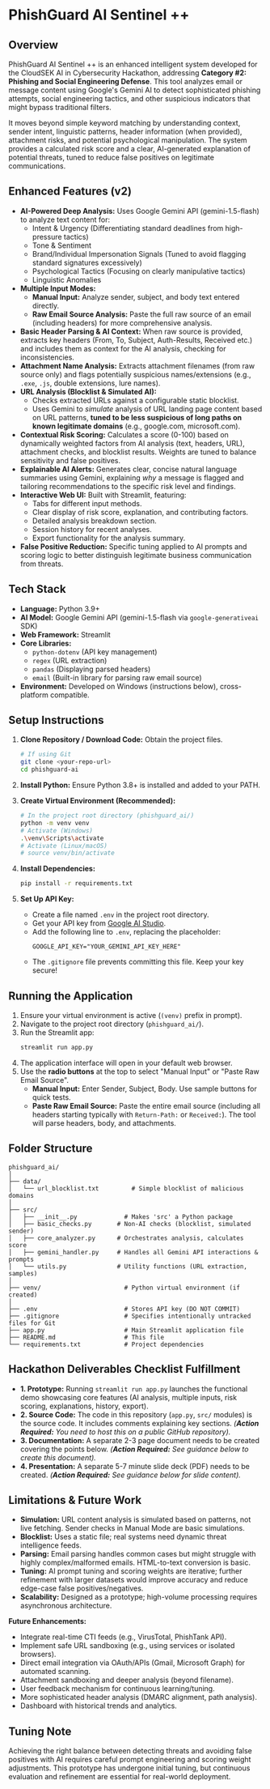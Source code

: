 # PhishGuard AI Sentinel ++

## Overview

PhishGuard AI Sentinel ++ is an enhanced intelligent system developed for the CloudSEK AI in Cybersecurity Hackathon, addressing **Category #2: Phishing and Social Engineering Defense**. This tool analyzes email or message content using Google's Gemini AI to detect sophisticated phishing attempts, social engineering tactics, and other suspicious indicators that might bypass traditional filters.

It moves beyond simple keyword matching by understanding context, sender intent, linguistic patterns, header information (when provided), attachment risks, and potential psychological manipulation. The system provides a calculated risk score and a clear, AI-generated explanation of potential threats, tuned to reduce false positives on legitimate communications.

## Enhanced Features (v2)

*   **AI-Powered Deep Analysis:** Uses Google Gemini API (gemini-1.5-flash) to analyze text content for:
    *   Intent & Urgency (Differentiating standard deadlines from high-pressure tactics)
    *   Tone & Sentiment
    *   Brand/Individual Impersonation Signals (Tuned to avoid flagging standard signatures excessively)
    *   Psychological Tactics (Focusing on clearly manipulative tactics)
    *   Linguistic Anomalies
*   **Multiple Input Modes:**
    *   **Manual Input:** Analyze sender, subject, and body text entered directly.
    *   **Raw Email Source Analysis:** Paste the full raw source of an email (including headers) for more comprehensive analysis.
*   **Basic Header Parsing & AI Context:** When raw source is provided, extracts key headers (From, To, Subject, Auth-Results, Received etc.) and includes them as context for the AI analysis, checking for inconsistencies.
*   **Attachment Name Analysis:** Extracts attachment filenames (from raw source only) and flags potentially suspicious names/extensions (e.g., `.exe`, `.js`, double extensions, lure names).
*   **URL Analysis (Blocklist & Simulated AI):**
    *   Checks extracted URLs against a configurable static blocklist.
    *   Uses Gemini to *simulate* analysis of URL landing page content based on URL patterns, **tuned to be less suspicious of long paths on known legitimate domains** (e.g., google.com, microsoft.com).
*   **Contextual Risk Scoring:** Calculates a score (0-100) based on dynamically weighted factors from AI analysis (text, headers, URL), attachment checks, and blocklist results. Weights are tuned to balance sensitivity and false positives.
*   **Explainable AI Alerts:** Generates clear, concise natural language summaries using Gemini, explaining *why* a message is flagged and tailoring recommendations to the specific risk level and findings.
*   **Interactive Web UI:** Built with Streamlit, featuring:
    *   Tabs for different input methods.
    *   Clear display of risk score, explanation, and contributing factors.
    *   Detailed analysis breakdown section.
    *   Session history for recent analyses.
    *   Export functionality for the analysis summary.
*   **False Positive Reduction:** Specific tuning applied to AI prompts and scoring logic to better distinguish legitimate business communication from threats.

## Tech Stack

*   **Language:** Python 3.9+
*   **AI Model:** Google Gemini API (gemini-1.5-flash via `google-generativeai` SDK)
*   **Web Framework:** Streamlit
*   **Core Libraries:**
    *   `python-dotenv` (API key management)
    *   `regex` (URL extraction)
    *   `pandas` (Displaying parsed headers)
    *   `email` (Built-in library for parsing raw email source)
*   **Environment:** Developed on Windows (instructions below), cross-platform compatible.

## Setup Instructions

1.  **Clone Repository / Download Code:** Obtain the project files.
    ```bash
    # If using Git
    git clone <your-repo-url>
    cd phishguard-ai
    ```

2.  **Install Python:** Ensure Python 3.8+ is installed and added to your PATH.

3.  **Create Virtual Environment (Recommended):**
    ```bash
    # In the project root directory (phishguard_ai/)
    python -m venv venv
    # Activate (Windows)
    .\venv\Scripts\activate
    # Activate (Linux/macOS)
    # source venv/bin/activate
    ```

4.  **Install Dependencies:**
    ```bash
    pip install -r requirements.txt
    ```

5.  **Set Up API Key:**
    *   Create a file named `.env` in the project root directory.
    *   Get your API key from [Google AI Studio](https://aistudio.google.com/app/apikey).
    *   Add the following line to `.env`, replacing the placeholder:
        ```dotenv
        GOOGLE_API_KEY="YOUR_GEMINI_API_KEY_HERE"
        ```
    *   The `.gitignore` file prevents committing this file. Keep your key secure!

## Running the Application

1.  Ensure your virtual environment is active (`(venv)` prefix in prompt).
2.  Navigate to the project root directory (`phishguard_ai/`).
3.  Run the Streamlit app:
    ```bash
    streamlit run app.py
    ```
4.  The application interface will open in your default web browser.
5.  Use the **radio buttons** at the top to select "Manual Input" or "Paste Raw Email Source".
    *   **Manual Input:** Enter Sender, Subject, Body. Use sample buttons for quick tests.
    *   **Paste Raw Email Source:** Paste the entire email source (including all headers starting typically with `Return-Path:` or `Received:`). The tool will parse headers, body, and attachments.

## Folder Structure

```
phishguard_ai/
│
├── data/
│   └── url_blocklist.txt         # Simple blocklist of malicious domains
│
├── src/
│   ├── __init__.py             # Makes 'src' a Python package
│   ├── basic_checks.py       # Non-AI checks (blocklist, simulated sender)
│   ├── core_analyzer.py      # Orchestrates analysis, calculates score
│   ├── gemini_handler.py     # Handles all Gemini API interactions & prompts
│   └── utils.py              # Utility functions (URL extraction, samples)
│
├── venv/                       # Python virtual environment (if created)
│
├── .env                        # Stores API key (DO NOT COMMIT)
├── .gitignore                  # Specifies intentionally untracked files for Git
├── app.py                      # Main Streamlit application file
├── README.md                   # This file
└── requirements.txt            # Project dependencies
```


## Hackathon Deliverables Checklist Fulfillment

*   **1. Prototype:** Running `streamlit run app.py` launches the functional demo showcasing core features (AI analysis, multiple inputs, risk scoring, explanations, history, export).
*   **2. Source Code:** The code in this repository (`app.py`, `src/` modules) is the source code. It includes comments explaining key sections. *(**Action Required:** You need to host this on a public GitHub repository).*
*   **3. Documentation:** A separate 2-3 page document needs to be created covering the points below. *(**Action Required:** See guidance below to create this document).*
*   **4. Presentation:** A separate 5-7 minute slide deck (PDF) needs to be created. *(**Action Required:** See guidance below for slide content).*

## Limitations & Future Work

*   **Simulation:** URL content analysis is simulated based on patterns, not live fetching. Sender checks in Manual Mode are basic simulations.
*   **Blocklist:** Uses a static file; real systems need dynamic threat intelligence feeds.
*   **Parsing:** Email parsing handles common cases but might struggle with highly complex/malformed emails. HTML-to-text conversion is basic.
*   **Tuning:** AI prompt tuning and scoring weights are iterative; further refinement with larger datasets would improve accuracy and reduce edge-case false positives/negatives.
*   **Scalability:** Designed as a prototype; high-volume processing requires asynchronous architecture.

**Future Enhancements:**
*   Integrate real-time CTI feeds (e.g., VirusTotal, PhishTank API).
*   Implement safe URL sandboxing (e.g., using services or isolated browsers).
*   Direct email integration via OAuth/APIs (Gmail, Microsoft Graph) for automated scanning.
*   Attachment sandboxing and deeper analysis (beyond filename).
*   User feedback mechanism for continuous learning/tuning.
*   More sophisticated header analysis (DMARC alignment, path analysis).
*   Dashboard with historical trends and analytics.

## Tuning Note

Achieving the right balance between detecting threats and avoiding false positives with AI requires careful prompt engineering and scoring weight adjustments. This prototype has undergone initial tuning, but continuous evaluation and refinement are essential for real-world deployment.